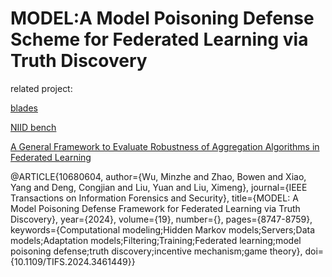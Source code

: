 # MODEL:A Model Poisoning Defense Scheme for Federated Learning via Truth Discovery


related project:

[blades](https://github.com/lishenghui/blades)

[NIID bench]( https://github.com/Xtra-Computing/NIID-Bench)

[A General Framework to Evaluate Robustness of Aggregation Algorithms in Federated Learning](https://github.com/vrt1shjwlkr/NDSS21-Model-Poisoning)

@ARTICLE{10680604,
  author={Wu, Minzhe and Zhao, Bowen and Xiao, Yang and Deng, Congjian and Liu, Yuan and Liu, Ximeng},
  journal={IEEE Transactions on Information Forensics and Security}, 
  title={MODEL: A Model Poisoning Defense Framework for Federated Learning via Truth Discovery}, 
  year={2024},
  volume={19},
  number={},
  pages={8747-8759},
  keywords={Computational modeling;Hidden Markov models;Servers;Data models;Adaptation models;Filtering;Training;Federated learning;model poisoning defense;truth discovery;incentive mechanism;game theory},
  doi={10.1109/TIFS.2024.3461449}}
